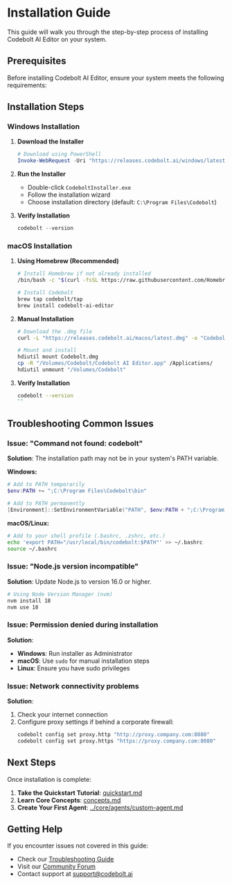 # Installation Guide

This guide will walk you through the step-by-step process of installing Codebolt AI Editor on your system.

## Prerequisites

Before installing Codebolt AI Editor, ensure your system meets the following requirements:


## Installation Steps

### Windows Installation

1. **Download the Installer**
   ```powershell
   # Download using PowerShell
   Invoke-WebRequest -Uri "https://releases.codebolt.ai/windows/latest" -OutFile "CodeboltInstaller.exe"
   ```

2. **Run the Installer**
   - Double-click `CodeboltInstaller.exe`
   - Follow the installation wizard
   - Choose installation directory (default: `C:\Program Files\Codebolt`)

3. **Verify Installation**
   ```powershell
   codebolt --version
   ```

### macOS Installation

1. **Using Homebrew (Recommended)**
   ```bash
   # Install Homebrew if not already installed
   /bin/bash -c "$(curl -fsSL https://raw.githubusercontent.com/Homebrew/install/HEAD/install.sh)"
   
   # Install Codebolt
   brew tap codebolt/tap
   brew install codebolt-ai-editor
   ```

2. **Manual Installation**
   ```bash
   # Download the .dmg file
   curl -L "https://releases.codebolt.ai/macos/latest.dmg" -o "Codebolt.dmg"
   
   # Mount and install
   hdiutil mount Codebolt.dmg
   cp -R "/Volumes/Codebolt/Codebolt AI Editor.app" /Applications/
   hdiutil unmount "/Volumes/Codebolt"
   ```

3. **Verify Installation**
   ```bash
   codebolt --version
   ``
## Troubleshooting Common Issues

### Issue: "Command not found: codebolt"
**Solution**: The installation path may not be in your system's PATH variable.

**Windows:**
```powershell
# Add to PATH temporarily
$env:PATH += ";C:\Program Files\Codebolt\bin"

# Add to PATH permanently
[Environment]::SetEnvironmentVariable("PATH", $env:PATH + ";C:\Program Files\Codebolt\bin", [EnvironmentVariableTarget]::User)
```

**macOS/Linux:**
```bash
# Add to your shell profile (.bashrc, .zshrc, etc.)
echo 'export PATH="/usr/local/bin/codebolt:$PATH"' >> ~/.bashrc
source ~/.bashrc
```

### Issue: "Node.js version incompatible"
**Solution**: Update Node.js to version 16.0 or higher.
```bash
# Using Node Version Manager (nvm)
nvm install 18
nvm use 18
```

### Issue: Permission denied during installation
**Solution**: 
- **Windows**: Run installer as Administrator
- **macOS**: Use `sudo` for manual installation steps
- **Linux**: Ensure you have sudo privileges

### Issue: Network connectivity problems
**Solution**: 
1. Check your internet connection
2. Configure proxy settings if behind a corporate firewall:
   ```bash
   codebolt config set proxy.http "http://proxy.company.com:8080"
   codebolt config set proxy.https "https://proxy.company.com:8080"
   ```

## Next Steps

Once installation is complete:

1. **Take the Quickstart Tutorial**: [quickstart.md](CustomAgents/2_getting-started/quickstart.md)
2. **Learn Core Concepts**: [concepts.md](concepts.md)
3. **Create Your First Agent**: [../core/agents/custom-agent.md](custom-agent.md)

## Getting Help

If you encounter issues not covered in this guide:
- Check our [Troubleshooting Guide](../troubleshooting.md)
- Visit our [Community Forum](https://community.codebolt.ai)
- Contact support at [support@codebolt.ai](mailto:support@codebolt.ai)
